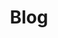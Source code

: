 ---
layout: blog
title: Blog
permalink: "/blog.html"
parallax_image: "/assets/img/cashew_5.png"
description: 'Find our latest articles here '

---